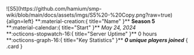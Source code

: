 <div class="grid" style="width:fit-content;" markdown>
![S5](https://github.com/hamium/smp-wiki/blob/main/docs/assets/imgs/S5%20-%20Copy.png?raw=true){align=left}
**:material-creation:{ title="Name" }** <b>Season 5</b><br>
**:material-calendar:{ title="Start" }** <i>May 24, 2024</i><br>
**:octicons-stopwatch-16:{ title="Server Uptime" }** 0 hours<br>
**:octicons-graph-16:{ title="Key Statistics" }** <b><i>0 unique players joined</i></b>
{ .card }
</div>
